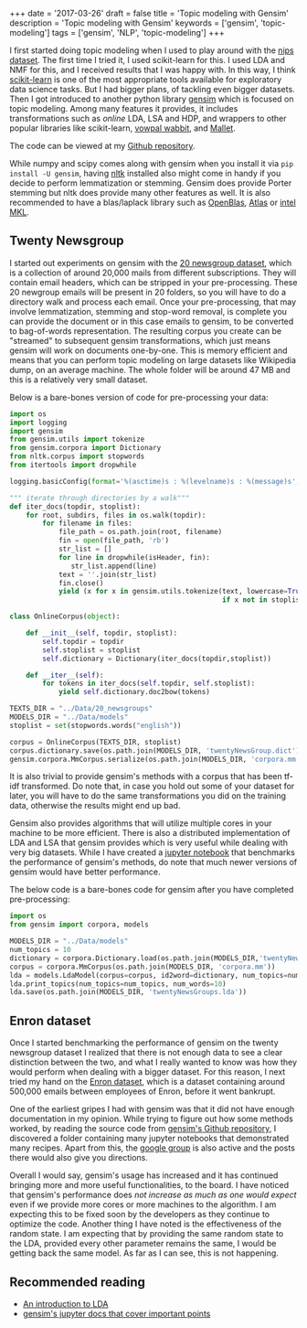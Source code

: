 +++
date = '2017-03-26'
draft = false
title = 'Topic modeling with Gensim'
description = 'Topic modeling with Gensim'
keywords = ['gensim', 'topic-modeling']
tags = ['gensim', 'NLP', 'topic-modeling']
+++

I first started doing topic modeling when I used to play around with the [nips dataset][nips]. The first time I tried it, I used scikit-learn for this. I used LDA and NMF for this, and I received results that I was happy with. In this way, I think [scikit-learn][sklearn] is one of the most appropriate tools available for exploratory data science tasks. But I had bigger plans, of tackling even bigger datasets. Then I got introduced to another python library [gensim][gensim] which is focused on topic modeling. Among many features it provides, it includes transformations such as _online_ LDA, LSA and HDP, and wrappers to other popular libraries like scikit-learn, [vowpal wabbit][vowpal_wabbit], and [Mallet][mallet].

The code can be viewed at my [Github repository][gh_repo].

<!--more-->

While numpy and scipy comes along with gensim when you install it via `pip install -U gensim`, having [nltk][nltk] installed also might come in handy if you decide to perform lemmatization or stemming. Gensim does provide Porter stemming but nltk does provide many other features as well. It is also recommended to have a blas/laplack library such as [OpenBlas][OpenBlas], [Atlas][Atlas] or [intel MKL][intel_mkl].

## Twenty Newsgroup

I started out experiments on gensim with the [20 newsgroup dataset][20ng], which is a collection of around 20,000 mails from different subscriptions. They will contain email headers, which can be stripped in your pre-processing. These 20 newgroup emails will be present in 20 folders, so you will have to do a directory walk and process each email. Once your pre-processing, that may involve lemmatization, stemming and stop-word removal, is complete you can provide the document or in this case emails to gensim, to be converted to bag-of-words representation. The resulting corpus you create can be "streamed" to subsequent gensim transformations, which just means gensim will work on documents one-by-one. This is memory efficient and means that you can perform topic modeling on large datasets like Wikipedia dump, on an average machine. The whole folder will be around 47 MB and this is a relatively
very small dataset.

Below is a bare-bones version of code for pre-processing your data:

```python
import os
import logging
import gensim
from gensim.utils import tokenize
from gensim.corpora import Dictionary
from nltk.corpus import stopwords
from itertools import dropwhile

logging.basicConfig(format='%(asctime)s : %(levelname)s : %(message)s', level=logging.INFO)

""" iterate through directories by a walk"""
def iter_docs(topdir, stoplist):
    for root, subdirs, files in os.walk(topdir):
        for filename in files:
            file_path = os.path.join(root, filename)
            fin = open(file_path, 'rb')
            str_list = []
            for line in dropwhile(isHeader, fin):
               str_list.append(line)
            text = ''.join(str_list)
            fin.close()
            yield (x for x in gensim.utils.tokenize(text, lowercase=True, deacc=True, errors="ignore")
                                                    if x not in stoplist)

class OnlineCorpus(object):

    def __init__(self, topdir, stoplist):
        self.topdir = topdir
        self.stoplist = stoplist
        self.dictionary = Dictionary(iter_docs(topdir,stoplist))

    def __iter__(self):
        for tokens in iter_docs(self.topdir, self.stoplist):
            yield self.dictionary.doc2bow(tokens)

TEXTS_DIR = "../Data/20_newsgroups"
MODELS_DIR = "../Data/models"
stoplist = set(stopwords.words("english"))

corpus = OnlineCorpus(TEXTS_DIR, stoplist)
corpus.dictionary.save(os.path.join(MODELS_DIR, 'twentyNewsGroup.dict'))
gensim.corpora.MmCorpus.serialize(os.path.join(MODELS_DIR, 'corpora.mm'), corpus)
```

It is also trivial to provide gensim's methods with a corpus that has been tf-idf transformed. Do note that, in case you hold out some of your dataset for later, you will have to do the same transformations you did on the training data, otherwise the results might end up bad.

Gensim also provides algorithms that will utilize multiple cores in your machine to be more efficient. There is also a distributed implementation of LDA and LSA that gensim provides which is very useful while dealing with very big datasets. While I have created a [jupyter notebook][20ng_jupyter] that benchmarks the performance of gensim's methods, do note that much newer versions of gensim would have better performance.

The below code is a bare-bones code for gensim after you have completed pre-processing:

```python {id="run" lineNos=inline tabWidth=4}
import os
from gensim import corpora, models

MODELS_DIR = "../Data/models"
num_topics = 10
dictionary = corpora.Dictionary.load(os.path.join(MODELS_DIR,'twentyNewsGroup.dict'))
corpus = corpora.MmCorpus(os.path.join(MODELS_DIR, 'corpora.mm'))
lda = models.LdaModel(corpus=corpus, id2word=dictionary, num_topics=num_topics)
lda.print_topics(num_topics=num_topics, num_words=10)
lda.save(os.path.join(MODELS_DIR, 'twentyNewsGroups.lda'))
```

## Enron dataset

Once I started benchmarking the performance of gensim on the twenty newsgroup dataset I realized that there is not enough data to see a clear distinction between the two, and what I really wanted to know was how they would perform when dealing with a bigger dataset. For this reason, I next tried my hand on the [Enron dataset][enron], which is a dataset containing around 500,000 emails between employees of Enron, before it went bankrupt.

One of the earliest gripes I had with gensim was that it did not have enough documentation in my opinion. While trying to figure out how some methods worked, by reading the source code from [gensim's Github repository][gensim_ghrepo], I discovered a folder containing many jupyter notebooks that demonstrated many recipes. Apart from this, the [google group][gensim_ggroup] is also active and the posts there would also give you directions.

Overall I would say, gensim's usage has increased and it has continued bringing more and more useful functionalities, to the board. I have noticed that gensim's performance does _not increase as much as one would expect_ even if we provide more cores or more machines to the algorithm. I am expecting this to be fixed soon by the developers as they continue to optimize the code. Another thing I have noted is the effectiveness of the random state. I am expecting that by providing the same random state to the LDA, provided every other parameter remains the same, I would be getting back the same model. As far as I can see, this is not happening.

## Recommended reading

- [An introduction to LDA][LDA_EChen]
- [gensim's jupyter docs that cover important points][gensim_jupyter]

[nips]: https://www.kaggle.com/benhamner/nips-papers
[sklearn]: http://scikit-learn.org/stable/
[gensim]: https://radimrehurek.com/gensim/index.html
[vowpal_wabbit]: http://hunch.net/~vw/
[mallet]: http://mallet.cs.umass.edu/
[gh_repo]: https://github.com/krispingal/topic_modeling
[nltk]: http://www.nltk.org/
[OpenBlas]: http://www.openblas.net/
[Atlas]: http://math-atlas.sourceforge.net/
[intel_mkl]: https://software.intel.com/en-us/intel-mkl
[20ng]: https://archive.ics.uci.edu/ml/datasets/Twenty+Newsgroups
[20ng_jupyter]: https://github.com/krispingal/topic_modeling/blob/master/20_newsgroup/lda_benchmark_20ng.ipynb
[enron]: https://www.kaggle.com/wcukierski/enron-email-dataset
[gensim_ghrepo]: https://github.com/RaRe-Technologies/gensim
[gensim_ggroup]: https://groups.google.com/forum/#!forum/gensim
[LDA_EChen]: http://blog.echen.me/2011/08/22/introduction-to-latent-dirichlet-allocation/
[gensim_jupyter]: https://github.com/RaRe-Technologies/gensim/tree/develop/docs/notebooks
